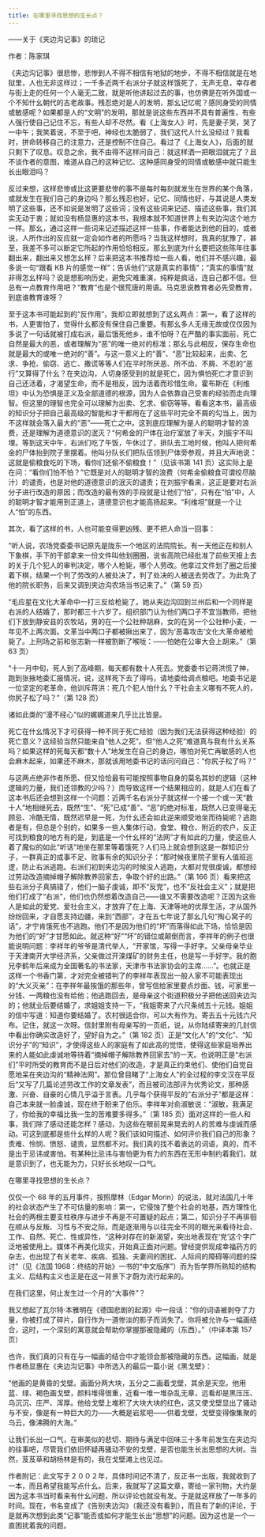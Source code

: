 ```yaml
---
title: 在哪里寻找思想的生长点？
---
```


——关于《夹边沟记事》的琐记

作者：陈家琪

《夹边沟记事》很悲惨，悲惨到人不得不相信有地狱的地步，不得不相信就是在地狱里，人也无非这样过；一千多近两千右派分子就这样饿死了，无声无息，幸存者与街上走的任何一个人毫无二致，就是听他讲起过去的事，也仿佛是在听外国或一个不知什幺朝代的古老故事。残忍绝对是人的发明，那幺记忆呢？感同身受的同情或敏感呢？如果都是人的“文明”的发明，那就是说这些东西并不具有普遍性，有些人强行使自己记住不忘，有些人却不尽然。看《上海女人》时，先是妻子哭，哭了一中午；我笑着说，不至于吧，神经也太脆弱了，我们这代人什幺没经过？我看时，拼命转移自己的注意力，还是控制不住自己。看过了《上海女人》，后面的就只剩下了叹息。叹息之余，我不由得不这样问自己：就这样洒一把眼泪就完了？且不谈作者的意图，难道从自己的这种记忆、这种感同身受的同情或敏感中就只能生长出眼泪吗？

反过来想，这样悲惨或比这更要悲惨的事不是每时每刻就发生在世界的某个角落，或就发生在我们自己的身边吗？那幺残忍也好，记忆、同情也好，与其说是人类发明了这些事，还不如说是发明了这些词；没有这些词来记述、描述这些事，我们其实无动于衷；就如没有杨显惠的这本书，我根本就不知道世界上有夹边沟这个地方一样。那幺，通过这样一些词来记述描述这样一些事，作者能达到他的目的，或者说，人所作出的反应就一定会如作者的所愿吗？当我这样想时，我真的犹豫了，甚至，我差不多可以断定它所起的作用恰恰相反。那幺到底为什幺要把这些陈年往事翻出来，翻出来又想怎幺样？后来把这本书推荐给一些人看，他们并不感兴趣，最多说一句“跟看 KB 片的感觉一样”；告诉他们“这是真实的事情”；“真实的事情”就非得怎幺样吗？说是想影响历史，避免灾难重演，纯粹是疯话，连自己都不信。但总有一点教育作用吧？“教育”也是个很荒唐的用语。马克思说教育者必先受教育，到底谁教育谁呀？

至于这本书可能起到的“反作用”，我却立即就想到了这幺两点：第一，看了这样的书，人更害怕了，觉得什幺都没有保住自己重要。有那幺多人无缘无故或仅仅因为多说了一句话就被打成右派，最后饿死他乡，谁不怕呀？在严酷的事实面前，死亡自然是最大的恶，或者理解为“恶”的唯一绝对的标准；那幺与此相反，保存生命也就是最大的或唯一绝对的“善”。与这一意义上的“善”、“恶”比较起来，出卖、乞求、争抢、偷窃、逃亡、撒谎等等人们在平时所厌恶、所不齿、不屑、不忍的“恶行”又算得了什幺？在夹边沟，人切身感受到的就是死亡，因为惧怕死亡才意识到自己还活着，才渴望生命，而不是相反，因为活着而珍惜生命。霍布斯在《利维坦》中认为恐惧是正义及全部道德的根源，因为人会依靠自己受害的经验而走向理智。但这里的理智也完全可以理解为出卖、乞求、偷窃等等。看看这本书，最高级的知识分子把自己最高级的智能和才干都用在了这些平时完全不屑的勾当上，因为不这样就会落入最大的“恶”――死亡之中。这到底应理解为是人的聪明才智的浪费，还是理解为道德意识的泯灭？“何希金的尸体在治疗室放了半天，刘振宇不叫埋。等到这天中午，右派们吃了午饭，午休过了，排队去工地时候，他叫人把何希金的尸体抬到院子里摆着。他叫分队长们把队伍领到尸体旁参观，并且大声地说：这就是偷粮食吃的下场，看你们还偷不偷粮食！”（见该书第 141 页）这实际上是在问：“看你们怕不怕？”它既是对人的聪明才智的浪费（何希金偷粮食可谓绞尽脑汁）的谴责，也是对他的道德意识的泯灭的谴责；在刘振宇看来，这正是要对右派分子进行改造的原因；而改造的最有效的手段就是让他们“怕”，只有在“怕”中，人的聪明才智才能用到正道上，道德意识也才能高扬起来。“利维坦”就是一个让人“怕”的东西。

其次，看了这样的书，人也可能变得更凶残、更不把人命当一回事：

“听人说，农场党委委书记原先是陇东一个地区的法院院长。有一天他正在和别人下象棋，手下的干部拿来一份文件叫他划圈圈，说省高院已经批准了前些天报上去的关于几个犯人的审判决定，哪个人枪毙，哪个人劳改。他拿过文件划了圈之后接着下棋，结果一个判了劳改的人被处决了，判了处决的人被送去劳改了。为此免了他的院长职务，后来又调到夹边沟农场当书记来了。”（第 59 页）

“毛应星在文化大革命中一打三反给枪毙了。她从夹边沟回到兰州后和一个同样是右派的人结婚了，那时都三十六岁了。组织部门认为他们两口子不宜当教师，把他们下放到静安县的农牧站，男的在一个公社种胡麻，女的在另一个公社种小麦，一年见不上两次面。文革当中两口子都被揪出来了，因为‘恶毒攻击’文化大革命被枪毙了。上刑场之前和张志新一样被割断了喉咙：——怕她在公审大会上胡来。”（第 63 页）

“十一月中旬，死人到了高峰期，每天都有数十人死去。党委委书记蒋洪慌了神，跑到张掖地委汇报情况，说，这样死下去了得吗，请地委给调点粮吧。地委书记是一位坚定的老革命，他训斥蒋洪：死几个犯人怕什幺？干社会主义哪有不死人的，你尻子松了吗？”（第 128 页）

诸如此类的“漫不经心”似的娓娓道来几乎比比皆是。

死亡在什幺情况下才可获得一种不同于死亡经验（因为我们无法获得这种经验）的死亡意义？这经验当然只能来自“他人之死”。但“他人之死”难道真与我有什幺关系吗？如果这样的死每天都“数十人”地发生在自己的身边，哪怕对死亡再敏感的人也会麻木起来，如果还不麻木，那就该用地委书记的话问问自己：“你尻子松了吗？”

与这两点绝非作者所愿、但又恰恰最有可能按照事物自身的莫名其妙的逻辑（这种逻辑的力量，我们还领教的少吗？）而导致这样一个结果相应的，就是人们在看了这本书后还会想到这样一个问题：近两千名右派分子就这样一个接一个或一天“数十人”地相继死去，既然“生”、“死”已成“善”、“恶”的绝对标准，既然人已变得毫无顾忌、冷酷无情，既然迟早是一死，为什幺还会如此逆来顺受地坐而待毙呢？逃跑者是有，但总是个别的，如果多一些人集体行动，食堂、粮仓、附近的农户，反正可找到粮食的地方有的是，到底是一个什幺样的“法网”才有如此的力量，使这些人着了魔似的如此“听话”地坐在那里等着饿死？人们马上就会想到这是一群知识分子，一群真正的成事不足、败事有余的知识分子：“那时候夜里院子里有人值班巡逻，防止右派逃跑。右派们初到夹边沟的时候没人逃跑，大都对党很虔诚，都想经过劳动改造摘掉帽子解除教养回家去，争取个好的出路。”（第 166 页）看来把这些右派分子真搞错了，他们一脑子虔诚，即不“反党”，也不“反社会主义”；就是把他们打成了“右派”，他们也仍然想着改造自己――谁又不需要改造呢？正因为这些人是如此的爱党、爱社会主义，才放弃了在上海、天津等地的优厚生活，才从国外纷纷回来，才自愿支持边疆，来到“西部”，才在五七年说了那幺几句“掏心窝子的话”，才宁肯饿死也不逃跑。他们不是因为他们的“坏”而落得如此下场，恰恰是因为他们的“好”才甘愿如此。就这种“好”“坏”的错位或颠倒而言，李祥年的例子也很能说明问题：李祥年的爷爷是清代举人，“开家馆，写得一手好字。父亲母亲毕业于天津南开大学经济系，父亲做过开滦煤矿的财务主任，也是写一手好字。我的胞兄李鹤年后来成为全国著名的书法家，天津市书法家协会的主席……”。也就正是这样一个书香门第，才对完全被错判了的李祥年表现出一般人家不可能表现出的“大义灭亲”：在李祥年最挨饿的那些年，曾写信给家里要点炒面、钱，可家里一分钱、一两粮也没有给他；他逃跑回去，是母亲这个街道积极分子把他送回夹边沟的；他就业后要结婚了，求姐姐支持一下，“我姐寄来了六尺条绒五十元钱。姐姐的信中写道：知道你要结婚了。农村很适合你，可以大有作为。寄去五十元钱六尺布。记住，就这一次呀。信封里附有母亲写的一页纸，说，从你陆续寄来的几封信中看出你确实改造好了，望好自为之。”（第 182 页）正是“文化人”的“文化”、“知识分子”的“知识”，才使得这些人的家庭有了如此高的觉悟，使得这些家庭培养出来的人能如此虔诚地等待着“摘掉帽子解除教养回家去”的一天。也说明正是“右派们”平时所受的教育而不是日后对他们的改造，才是真正约束他们、使他们自觉自愿地呆在夹边沟的“精神法网”。那位曾目睹了“上海女人”的全过程的李文汉在平反后“又写了几篇论述劳改工作的文章发表”，而且被司法部评为优秀论文，那种感激、兴奋、自豪的心情几乎溢于言表。几乎每个获得平反的“右派分子”都是这样：自己本来就一脸虔诚，现在终于盼来了伯乐。李祥年对俞淑敏说：“淑敏，我满足了，你给我的幸福比我一生的苦难要多得多。”（第 185 页）面对这样的一些人和事，我们除了感动还能怎样？感动，为这些在眼前晃来晃去的人的苦难与虔诚而感动。可这到底都是些什幺样的人呢？我们该如何描述、如何评价我们自己的形象？责难、怜悯、愤怒、谴责，显然都不对。我们真的找不着表达的词语，真的，而不是出于忌讳或害怕。有某种比忌讳与害怕更为有力的东西在无形中制约着我们，就是意识到了，也无能为力，只好长长地叹一口气。

在哪里寻找思想的生长点？

仅仅一个 68 年的五月事件，按照摩林（Edgar Morin）的说法，就对法国几十年的社会状态产生了不可估量的影响：第一，它侵蚀了整个社会的地基，西方理性化社会的两根主要支柱秩序与进步不再是不可置疑的起点；第二，知识分子不再徘徊在顺从与反叛、习性与不安之际，而是逐渐用与以往完全不同的眼光来看待社会、工作、自然、死亡、性或异性，“这种对存在的新渴望，突出地表现在‘党’这个字广泛地被使用上。媒体不再美化现实，开始真正面对问题。曾经提供现成幸福药方的杂志，也出现了有关老年、疾病、孤独、夫妻间的困扰、人际间的障碍等问题的探讨”（见《法国 1968：终结的开始》一书的“中文版序”）而为哲学界所熟知的结构主义、后结构主义也正是在这一背景下才蔚为流行起来的。

在我们这里，何止发生过一个月的“大事件”？

我又想起了瓦尔特·本雅明在《德国悲剧的起源》中一段话：“你的词语被剥夺了力量，你被打成了碎片，自行作为一道惨淡的影子而消失了。你将被允许与一幅画结合，这时，一个深刻的寓意就会帮助你掌握那被隐藏的（东西）。”（中译本第 157 页）

也许，我们真的只有在与一幅画的结合中才能领会那被隐藏的东西。这幅画，就是作者杨显惠在《夹边沟记事》中所选入的最后一篇小说《黑戈壁》：

“他画的是黄昏的戈壁。画面分两大块，五分之二画着戈壁，其余是天空。他用蓝、绿、褐色画戈壁，颜料堆得很重，近看一堆一堆杂乱无章，远看却是黑压压、乌沉沉、庄严、浑厚。他给戈壁上堆积了大块大块的红色，这又使戈壁显出了骚动与不安，像是有一种巨大的力――大概是岩浆吧――供着戈壁，戈壁变得像集聚的乌云，像沸腾的大海。”

让我们长出一口气，在审美似的悲切、期待与满足中回味三十多年前发生在夹边沟的往事吧，尽管我们依旧怀疑再骚动不安的戈壁，是否也能生长出思想的大树。当然，芨芨草和胡杨林是有的，我在戈壁滩上也见过。

作者附记：此文写于２００２年，具体时间记不清了，反正书一出版，我就收到了一本，而且希望我能写点什幺。后来，我就写了这篇文章，寄给一家刊物，大约是因为这本书当时看来有什幺问题，所以评论也就没有发。于是就这样放了一年多的时间。现在，书名变成了《告别夹边沟》（我还没有看到），而且有了新的评论，于是就再次想到此类“记事”能否或如何才能生长出“思想”的问题。因为这也是一个一直困扰着我的问题。

